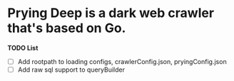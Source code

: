 # Prying Deep is a dark web crawler that's based on Go.
**TODO List**

- [ ] Add rootpath to loading configs, crawlerConfig.json, pryingConfig.json
- [ ] Add raw sql support to queryBuilder